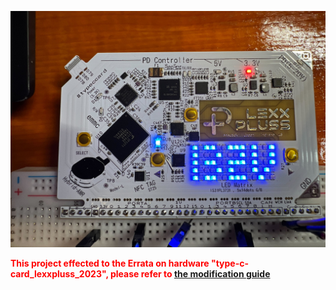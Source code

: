 
![](https://github.com/shujima/type-c-card/blob/master/img/Matrix.jpg)

<font color = red><b> This project effected to the Errata on hardware "type-c-card_lexxpluss_2023", please refer to [the modification guide](https://github.com/shujima/type-c-card/blob/master/hardware/sample/type-c-card_lexxpluss_2023)
 </b></font>

